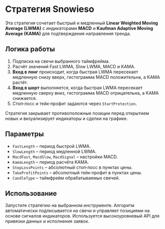 # Стратегия Snowieso

Эта стратегия сочетает быстрый и медленный **Linear Weighted Moving Average (LWMA)** с индикаторами **MACD** и **Kaufman Adaptive Moving Average (KAMA)** для подтверждения направления тренда.

## Логика работы
1. Подписка на свечи выбранного таймфрейма.
2. Расчёт значений Fast LWMA, Slow LWMA, MACD и KAMA.
3. **Вход в лонг** происходит, когда быстрая LWMA пересекает медленную снизу вверх, гистограмма MACD положительна, а KAMA растёт.
4. **Вход в шорт** выполняется, когда быстрая LWMA пересекает медленную сверху вниз, гистограмма MACD отрицательна, а KAMA снижается.
5. Стоп‑лосс и тейк‑профит задаются через `StartProtection`.

Стратегия закрывает противоположные позиции перед открытием новых и визуализирует индикаторы и сделки на графике.

## Параметры
- `FastLength` – период быстрой LWMA.
- `SlowLength` – период медленной LWMA.
- `MacdFast`, `MacdSlow`, `MacdSignal` – настройки MACD.
- `KamaLength` – период расчёта KAMA.
- `StopLossPoints` – абсолютный стоп‑лосс в пунктах цены.
- `TakeProfitPoints` – абсолютный тейк‑профит в пунктах цены.
- `CandleType` – таймфрейм обрабатываемых свечей.

## Использование
Запустите стратегию на выбранном инструменте. Алгоритм автоматически подписывается на свечи и управляет позициями на основе сигналов индикаторов. Используется высокоуровневый API для привязки данных и исполнения заявок.
